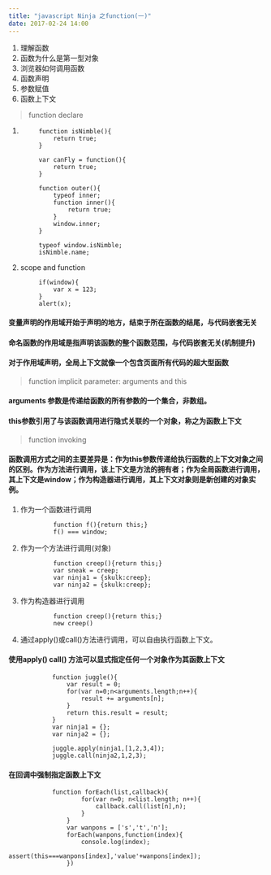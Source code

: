 ```yaml
---
title: "javascript Ninja 之function(一)"
date: 2017-02-24 14:00
---
```

1. 理解函数
2.  函数为什么是第一型对象
3. 浏览器如何调用函数
4. 函数声明
5. 参数赋值
6. 函数上下文

> function declare

1. 
            function isNimble(){
                return true;
            }

            var canFly = function(){
                return true;
            }

            function outer(){
                typeof inner;
                function inner(){
                    return true;
                }    
                window.inner;
            }

            typeof window.isNimble;
            isNimble.name;

2. scope and function

            if(window){
                var x = 123;
            }
            alert(x);

#### 变量声明的作用域开始于声明的地方，结束于所在函数的结尾，与代码嵌套无关
#### 命名函数的作用域是指声明该函数的整个函数范围，与代码嵌套无关(机制提升)
#### 对于作用域声明，全局上下文就像一个包含页面所有代码的超大型函数

> function implicit parameter: arguments and this 

#### arguments 参数是传递给函数的所有参数的一个集合，非数组。
#### this参数引用了与该函数调用进行隐式关联的一个对象，称之为函数上下文

> function invoking

#### 函数调用方式之间的主要差异是：作为this参数传递给执行函数的上下文对象之间的区别。作为方法进行调用，该上下文是方法的拥有者；作为全局函数进行调用，其上下文是window；作为构造器进行调用，其上下文对象则是新创建的对象实例。

1. 作为一个函数进行调用

                function f(){return this;}
                f() === window;

2. 作为一个方法进行调用(对象)

                function creep(){return this;}
                var sneak = creep;
                var ninja1 = {skulk:creep};
                var ninja2 = {skulk:creep};

3. 作为构造器进行调用

                function creep(){return this;}
                new creep() 

4. 通过apply()或call()方法进行调用，可以自由执行函数上下文。

#### 使用apply() call() 方法可以显式指定任何一个对象作为其函数上下文

                function juggle(){
                    var result = 0;
                    for(var n=0;n<arguments.length;n++){
                        result += arguments[n];
                    }
                    return this.result = result;
                }
                var ninja1 = {};
                var ninja2 = {};

                juggle.apply(ninja1,[1,2,3,4]);
                juggle.call(ninja2,1,2,3);

#### 在回调中强制指定函数上下文

                function forEach(list,callback){
                        for(var n=0; n<list.length; n++){
                            callback.call(list[n],n);
                        }
                    }
                    var wanpons = ['s','t','n'];
                    forEach(wanpons,function(index){
                        console.log(index);
                        assert(this===wanpons[index],'value'+wanpons[index]);
                    })


